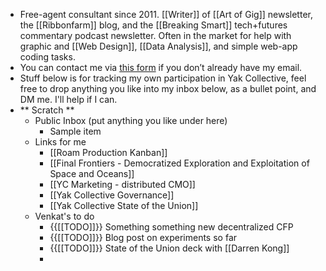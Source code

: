 - Free-agent consultant since 2011. [[Writer]] of [[Art of Gig]] newsletter, the [[Ribbonfarm]] blog, and the [[Breaking Smart]] tech+futures commentary podcast newsletter. Often in the market for help with graphic and [[Web Design]], [[Data Analysis]], and simple web-app coding tasks.
- You can contact me via [this form](https://www.ribbonfarm.com/contact/) if you don’t already have my email.
- Stuff below is for tracking my own participation in Yak Collective, feel free to drop anything you like into my inbox below, as a bullet point, and DM me. I'll help if I can.
- ** Scratch **
    - Public Inbox (put anything you like under here)
        - Sample item
    - Links for me
        - [[Roam Production Kanban]]
        - [[Final Frontiers - Democratized Exploration and Exploitation of Space and Oceans]]
        - [[YC Marketing - distributed CMO]]
        - [[Yak Collective Governance]]
        - [[Yak Collective State of the Union]]
    - Venkat's to do
        - {{[[TODO]]}} Something something new decentralized CFP
        - {{[[TODO]]}} Blog post on experiments so far
        - {{[[TODO]]}} State of the Union deck with [[Darren Kong]]
        - 
